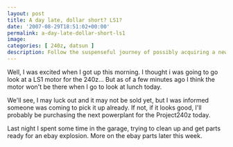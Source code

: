 ```yaml
---
layout: post
title: A day late, dollar short? LS1?
date: '2007-08-29T18:51:02+00:00'
permalink: a-day-late-dollar-short-ls1
image: 
categories: [ 240z, datsun ]
description: Follow the suspenseful journey of possibly acquiring a new LS1 motor for a Project240z, with extra insights into garage cleanups and eBay transactions...
---
```


Well, I was excited when I got up this morning. I thought i was going to go look at a LS1 motor for the 240z... But as of a few minutes ago I think the motor won't be there when I go to look at lunch today.

We'll see, I may luck out and it may not be sold yet, but I was informed someone was coming to pick it up already. If not, if it looks good, I'll probably be purchasing the next powerplant for the Project240z today.

Last night I spent some time in the garage, trying to clean up and get parts ready for an ebay explosion. More on the ebay parts later this week.

